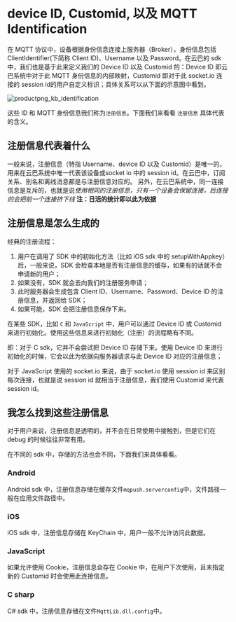 # device ID, Customid, 以及 MQTT Identification

在 MQTT 协议中，设备根据身份信息连接上服务器（Broker），身份信息包括 ClientIdentifier(下简称 Client ID)、Username 以及 Password。在云巴的 sdk 中，我们也是基于此来定义我们的 Device ID 以及 Customid 的：Device ID 即云巴系统中对于此 MQTT 身份信息的内部映射，Customid 即对于此 socket.io 连接的 session id的用户自定义标识；具体关系可以从下面的示意图中看到。

![productpng_kb_identification](https://raw.githubusercontent.com/yunba/docs/master/image/productpng_kb_identification.png)

这些 ID 和 MQTT 身份信息我们称为`注册信息`。下面我们来看看 `注册信息` 具体代表的含义。

## 注册信息代表着什么

一般来说，注册信息（特指 Username、device ID 以及 Customid）是唯一的，用来在云巴系统中唯一代表该设备或socket io 中的 session id。在云巴中，订阅关系、别名和离线消息都是与注册信息对应的。
另外，在云巴系统中，同一连接信息是互斥的，也就是说*使用相同的注册信息，只有一个设备会保留连接，后连接的会把前一个连接挤下线*
**注：日活的统计即以此为依据**

## 注册信息是怎么生成的

经典的注册流程：
1. 用户在调用了 SDK 中的初始化方法（比如 iOS sdk 中的 setupWithAppkey）后，一般来说，SDK 会检查本地是否有注册信息的缓存，如果有的话就不会申请新的用户；
2. 如果没有，SDK 就会去向我们的注册服务申请；
3. 此时服务器会生成包含 Client ID、Username、Password、Device ID 的注册信息，并返回给 SDK；
4. 如果可能，SDK 会把注册信息保存下来。

在某些 SDK，比如 `C` 和 `JavaScript` 中，用户可以通过 Device ID 或 Customid 来进行初始化。使用这些信息来进行初始化（注册）的流程略有不同。

即：对于 C sdk，它并不会尝试把 Device ID 存储下来。使用 Device ID 来进行初始化的时候，它会以此为依据向服务器请求与此 Device ID 对应的注册信息；

对于 JavaScript 使用的 socket.io 来说，由于 socket.io 使用 session id 来区别每次连接，也就是说 session id 就相当于注册信息，我们使用 Customid 来代表 session id。

## 我怎么找到这些注册信息

对于用户来说，注册信息是透明的，并不会在日常使用中接触到，但是它们在 debug 的时候往往非常有用。

在不同的 sdk 中，存储的方法也会不同，下面我们来具体看看。

### Android
Android sdk 中，注册信息存储在缓存文件`mqpush.serverconfig`中，文件路径一般在应用文件路径中。

### iOS
iOS sdk 中，注册信息存储在 KeyChain 中，用户一般不允许访问此数据。

### JavaScript
如果允许使用 Cookie，注册信息会存在 Cookie 中，在用户下次使用，且未指定新的 Customid 时会使用此连接信息。

### C sharp
C# sdk 中，注册信息存储在文件`MqttLib.dll.config`中。
